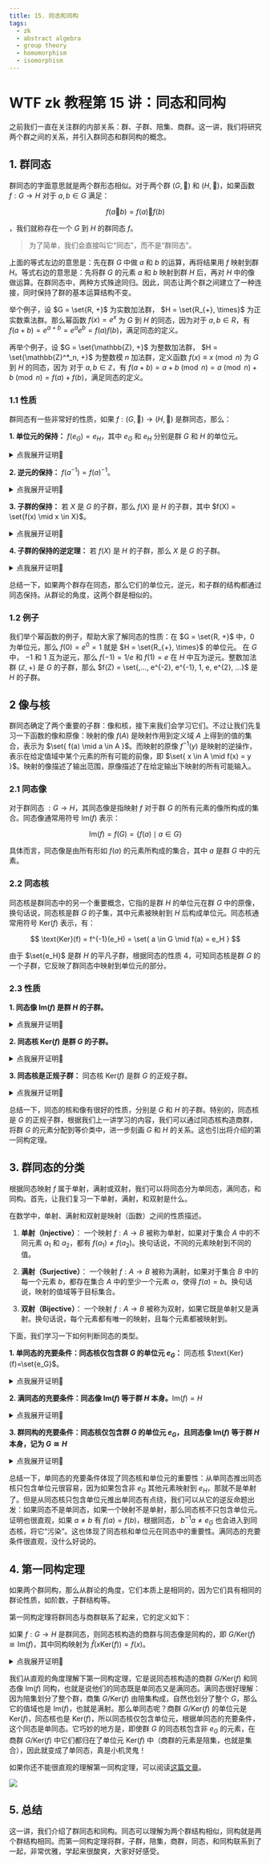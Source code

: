 ```yaml
---
title: 15. 同态和同构
tags:
  - zk
  - abstract algebra
  - group theory
  - homomorphism
  - isomorphism
---
```


# WTF zk 教程第 15 讲：同态和同构

之前我们一直在关注群的内部关系：群、子群、陪集、商群。这一讲，我们将研究两个群之间的关系，并引入群同态和群同构的概念。

## 1. 群同态

群同态的字面意思就是两个群形态相似。对于两个群 $(G, 🐔)$ 和 $(H, 🐑)$，如果函数 $f : G \to H$ 对于 $a,b \in G$ 满足：

$$
f(a 🐔 b) = f(a) 🐑 f(b)
$$

，我们就称存在一个 $G$ 到 $H$ 的群同态 $f$。

> 为了简单，我们会直接叫它“同态”，而不是“群同态”。

上面的等式左边的意思是：先在群 $G$ 中做 $a$ 和 $b$ 的运算，再将结果用 $f$ 映射到群 $H$。等式右边的意思是：先将群 $G$ 的元素 $a$ 和 $b$ 映射到群 $H$ 后，再对 $H$ 中的像做运算。在群同态中，两种方式殊途同归。因此，同态让两个群之间建立了一种连接，同时保持了群的基本运算结构不变。

举个例子，设 $G = \set{R, +}$ 为实数加法群， $H = \set{R_{+}, \times}$ 为正实数乘法群。那么幂函数 $f(x) = e^x$ 为 $G$ 到 $H$ 的同态，因为对于 $a, b \in R$，有 $f(a+b) = e^{a+b} = e^ae^b=f(a)f(b)$，满足同态的定义。

再举个例子，设 $G = \set{\mathbb{Z}, +}$ 为整数加法群， $H = \set{\mathbb{Z}^*_n, +}$ 为整数模 $n$ 加法群，定义函数 $f(x) \equiv x \pmod{n}$ 为 $G$ 到 $H$ 的同态，因为 对于 $a, b \in \mathbb{Z}$，有 $f(a+b) = a+b \pmod{n} = a  \pmod{n} + b  \pmod{n} =f(a) + f(b)$，满足同态的定义。

### 1.1 性质

群同态有一些非常好的性质，如果 $f : (G, 🐔) \to (H, 🐑)$ 是群同态，那么：

**1. 单位元的保持：** $f(e_G) = e_H$，其中 $e_G$ 和 $e_H$ 分别是群 $G$ 和 $H$ 的单位元。

<details><summary>点我展开证明👀</summary>

根据单位元性质，对于任意 $a \in G$，有 $f(a 🐔 e_G) = f(a) 🐑 e_H$。由群同态的性质，有 $f(a 🐔 e_G) = f(a) 🐑 f(e_G) = f(a) 🐑 e_H$。等式两边同时消去 $f(a)$，有 $f(e_G) = e_H$。证毕。

</details>

**2. 逆元的保持：** $f(a ^{-1}) = f(a)^{-1}$。

<details><summary>点我展开证明👀</summary>

$f(e_G) = f(a a ^{-1}) = f(a)f(a ^{-1}) = e_H$。证毕。

</details>

**3. 子群的保持：** 若 $X$ 是 $G$ 的子群，那么 $f(X)$ 是 $H$ 的子群，其中 $f(X) = \set{f(x) \mid x \in X}$。

<details><summary>点我展开证明👀</summary>

对于任意 $a, b \in X$，有 $f(a), f(b) \in f(X)$，因此 $f(a) 🐑 f(b)^{-1} = f(a) 🐑 f(b^{-1})  = f(a 🐔 b^{-1})$。因为 $a 🐔 b^{-1} \in X$，因此 $f(a 🐔 b^{-1}) \in f(X)$，因此若 $X$ 是 $G$ 的子群，那么 $f(X)$ 是 $H$ 的子群。证毕。

</details>

**4. 子群的保持的逆定理：** 若 $f(X)$ 是 $H$ 的子群，那么 $X$ 是 $G$ 的子群。

<details><summary>点我展开证明👀</summary>

对于任意 $f(a), f(b) \in f(X)$，并且 $f(X)$ 是 $H$ 的子群，有 $f(a 🐔 b^{-1}) = f(a) 🐑 f(b)^{-1} \in f(X)$。因此 $a 🐔 b^{-1} \in X$， $X$ 为 $G$ 的子群。证毕。

</details>

总结一下，如果两个群存在同态，那么它们的单位元，逆元，和子群的结构都通过同态保持。从群论的角度，这两个群是相似的。

### 1.2 例子

我们举个幂函数的例子，帮助大家了解同态的性质：在 $G = \set{R, +}$ 中，0 为单位元，那么 $f(0) = e^0 = 1$ 就是 $H = \set{R_{+}, \times}$ 的单位元。 在 $G$ 中， $-1$ 和 $1$ 互为逆元，那么 $f(-1) = 1/e$ 和 $f(1) = e$ 在 $H$ 中互为逆元。整数加法群 $(\mathbb{Z}, +)$ 是 $G$ 的子群，那么 $f(Z) = \set{,..., e^{-2}, e^{-1}, 1, e, e^{2}, ...}$ 是 $H$ 的子群。

## 2 像与核

群同态确定了两个重要的子群：像和核，接下来我们会学习它们。不过让我们先复习一下函数的像和原像：映射的像 $f(A)$ 是映射作用到定义域 $A$ 上得到的值的集合，表示为 $\set{ f(a) \mid a \in A }$。而映射的原像 $f^{-1}(y)$ 是映射的逆操作，表示在给定值域中某个元素的所有可能的前像，即 $\set{ x \in A \mid f(x) = y }$。映射的像描述了输出范围，原像描述了在给定输出下映射的所有可能输入。

### 2.1 同态像

对于群同态 $: G \to H$，其同态像是指映射 $f$ 对于群 $G$ 的所有元素的像所构成的集合。同态像通常用符号 $\text{Im}(f)$ 表示：

$$
\text{Im}(f) = f(G) =  \{ f(a) \mid a \in G \}
$$

具体而言，同态像是由所有形如 $f(a)$ 的元素所构成的集合，其中 $a$ 是群 $G$ 中的元素。

### 2.2 同态核

同态核是群同态中的另一个重要概念，它指的是群 $H$ 的单位元在群 $G$ 中的原像，换句话说，同态核是群 $G$ 的子集，其中元素被映射到 $H$ 后构成单位元。同态核通常用符号 $\text{Ker}(f)$ 表示，有：

$$
\text{Ker}(f) = f^{-1}(e_H) = \set{ a \in G \mid f(a) = e_H }
$$

由于 $\set{e_H}$ 是群 $H$ 的平凡子群，根据同态的性质 4，可知同态核是群 $G$ 的一个子群，它反映了群同态中映射到单位元的部分。

### 2.3 性质

**1. 同态像 $\text{Im}(f)$ 是群 $H$ 的子群。**

<details><summary>点我展开证明👀</summary>

群 $G$ 是其本身的平凡子群，根据同态的子群的保持性质， $\text{Im}(f) = f(G)$ 时 $H$ 的子群。证毕。

</details>

**2. 同态核 $\text{Ker}(f)$ 是群 $G$ 的子群。**

<details><summary>点我展开证明👀</summary>

$e_H$ 是群 $H$ 的平凡子群，根据同态的子群的保持的逆定理，有 $\text{Ker}(f) = f^{-1}(e_H)$ 是 $G$ 的子群。证毕。

</details>

**3. 同态核是正规子群：** 同态核 $\text{Ker}(f)$ 是群 $G$ 的正规子群。

<details><summary>点我展开证明👀</summary>

正规子群的左右陪集相等。我们观察 $\text{Ker}(f)$ 的陪集：设任意 $a \in G$，左陪集为 $a\text{Ker}(f) = \set{ah \mid h \in \text{Ker}(f)}$。根据同态定义 $f(a h a^{-1}) = f(a) f(h) f(a^{-1}) = f(a) e_H f(a)^{-1} = f(a)f(a)^{-1} = e_H$，因此有 $h' \in \text{Ker}(f)$，使得 $a h a^{-1} = h'$，也就是 $ah = h'a$。因此 $aH = Ha$，左右陪集相同，同态核 $\text{Ker}(f)$ 是群 $G$ 的正规子群。证毕。

</details>

总结一下，同态的核和像有很好的性质，分别是 $G$ 和 $H$ 的子群。特别的，同态核是 $G$ 的正规子群，根据我们上一讲学习的内容，我们可以通过同态核构造商群，将群 $G$ 的元素分配到等价类中，进一步刻画 $G$ 和 $H$ 的关系。这也引出将介绍的第一同构定理。

## 3. 群同态的分类

根据同态映射 $f$ 属于单射，满射或双射，我们可以将同态分为单同态，满同态，和同构。首先，让我们复习一下单射，满射，和双射是什么。

在数学中，单射、满射和双射是映射（函数）之间的性质描述。

1. **单射（Injective）**：
   一个映射 $f: A \rightarrow B$ 被称为单射，如果对于集合 $A$ 中的不同元素 $a_1$ 和 $a_2$，都有 $f(a_1) \neq f(a_2)$。换句话说，不同的元素映射到不同的值。

2. **满射（Surjective）**：
   一个映射 $f: A \rightarrow B$ 被称为满射，如果对于集合 $B$ 中的每一个元素 $b$，都存在集合 $A$ 中的至少一个元素 $a$，使得 $f(a) = b$。换句话说，映射的值域等于目标集合。

3. **双射（Bijective）**：
   一个映射 $f: A \rightarrow B$ 被称为双射，如果它既是单射又是满射。换句话说，每个元素都有唯一的映射，且每个元素都被映射到。

下面，我们学习一下如何判断同态的类型。

**1. 单同态的充要条件：同态核仅包含群 $G$ 的单位元 $e_G$：** 同态核 $\text{Ker}(f)=\set{e_G}$。

<details><summary>点我展开证明👀</summary>

**充分性**

单同态中， $f$ 为单射，即对于 $a, b \in G$， $f(a) \neq f(b)$。我们利用反证法，假设存在不相等的 $a,b \in \text{Ker}(f)$，那么 $f(a) = f(b) = e_G$，与 $f$ 为单射矛盾。因此，若 $f$ 为单同态，则同态核 $\text{Ker}(f)=\set{e_G}$。证毕。

**必要性**

同样用反证法，假设存在 $a, b \in G$， $a \neq b$，使得 $f(a) = f(b)$。它们在 $H$ 中的逆元素也相等，有 $f(a)^{-1} = f(b) ^{-1}$。根据群同态，有 $f(b^{-1}a) = f(b)^{-1} f(a) = f(b)^{-1} f(b) = e_H$。根据同态核的定义，有 $b^{-1}a \in \text{Ker}(f)$。又因为 $a \neq b$，所以 $b^{-1}a \neq e$。也就是说同态核至少包含 $e$ 和 $b^{-1}a$ 两个元素，这与同态核仅包含群 $G$ 的单位元 $e_G$矛盾。因此，不存在 $a \neq b$ 使得 $f(a) = f(b)$。证毕。

</details>

**2. 满同态的充要条件：同态像 $\text{Im}(f)$ 等于群 $H$ 本身。**$\text{Im}(f) = H$

<details><summary>点我展开证明👀</summary>

根据同态像和满同态的定义很容易得到这个结论。

</details>

**3. 群同构的充要条件：同态核仅包含群 $G$ 的单位元 $e_G$，且同态像 $\text{Im}(f)$ 等于群 $H$ 本身，记为 $G \cong H$**

<details><summary>点我展开证明👀</summary>

根据定义，当同态 $f$ 既是单同态又是满同态时，就被称为同构。跟据前面两条性质容易得到这个结论。

</details>

总结一下，单同态的充要条件体现了同态核和单位元的重要性：从单同态推出同态核只包含单位元很容易，因为如果包含非 $e_G$ 其他元素映射到 $e_H$，那就不是单射了。但是从同态核只包含单位元推出单同态有点绕，我们可以从它的逆反命题出发：如果同态不是单同态，如果一个映射不是单射，那么同态核不只包含单位元。证明也很直观，如果 $a \neq b$ 有 $f(a) = f(b)$，根据同态， $b^{-1}a \neq e_G$ 也会进入到同态核，将它“污染”。这也体现了同态核和单位元在同态中的重要性。满同态的充要条件很直观，没什么好说的。

## 4. 第一同构定理

如果两个群同构，那么从群论的角度，它们本质上是相同的，因为它们具有相同的群论性质，如阶数，子群结构等。

第一同构定理将群同态与商群联系了起来，它的定义如下：

如果 $f: G \to H$ 是群同态，则同态核构造的商群与同态像是同构的，即 $G/\text{Ker}(f) \cong \text{Im}(f)$，其中同构映射为 $\hat{f}(x\text{Ker}(f)) = f(x)$。

<details><summary>点我展开证明👀</summary>

我们推导了同态核 $\text{Ker}(f)$ 是 $G$ 的正规子群，因此我们能在商群 $G/\text{Ker}(f)$ 定义一个与 $G$ 相融的运算规则。为了证明简介，我们用 $K$ 代替 $\text{Ker}(f)$。

首先，我们需要证明 $\hat{f}: G \to K$ 是同态。对于任意 $a, b \in G$，有 $\hat{f}(aK) \hat{f}(bK) = f(a)(b) = f(ab) = \hat{f}(abK)$，因此 $\hat{f}$ 是同态。

接着，我们证明 $\hat{f}$ 是单射。对于任意 $a, b \in G$ 且 $\hat{f}(aK) = \hat{f}(bK)$，有 $f(a) = f(b)$，因此有 $f(ab^{-1}) = f(a) f(b)^{-1} = e_H$，根据同态核定义，有 $ab^{-1} \in K$。根据陪集相等的性质， $aK = bK$。因此，若 $\hat{f}(aK) = \hat{f}(bK)$，则有 $aK = bK$，$\hat{f}$ 是单射。

最后，我们证明 $\hat{f}$ 是满射。对于任意 $a \in G$，$\hat{f}(aK) = f(a)$。根据同态像的定义， $f(a)$ 的值域为 $\text{Im}(f)$，因此 $\hat{f}$ 是满射。

证毕。

</details>

我们从直观的角度理解下第一同构定理，它是说同态核构造的商群 $G/\text{Ker}(f)$ 和同态像 $\text{Im}(f)$ 同构，也就是说他们的同态既是单同态又是满同态。满同态很好理解：因为陪集划分了整个群，商集 $G/\text{Ker}(f)$ 由陪集构成，自然也划分了整个 $G$，那么它的值域也是 $\text{Im}(f)$，也就是满射。那么单同态呢？商群 $G/\text{Ker}(f)$ 的单位元是 $\text{Ker}(f)$，同态核也是 $\text{Ker}(f)$，所以同态核仅包含单位元，根据单同态的充要条件，这个同态是单同态。它巧妙的地方是，即使群 $G$ 的同态核包含非 $e_G$ 的元素，在商群 $G/\text{Ker}(f)$ 中它们都归在了单位元 $\text{Ker}(f)$ 中（商群的元素是陪集，也就是集合），因此就变成了单同态，真是小机灵鬼！

如果你还不能很直观的理解第一同构定理，可以阅读[这篇文章](https://www.math3ma.com/blog/the-first-isomorphism-theorem-intuitively)。

![](./img/15-1.jpeg)

## 5. 总结

这一讲，我们介绍了群同态和同构。同态可以理解为两个群结构相似，同构就是两个群结构相同。而第一同构定理将群，子群，陪集，商群，同态，和同构联系到了一起，非常优雅，学起来很酸爽，大家好好感受。

